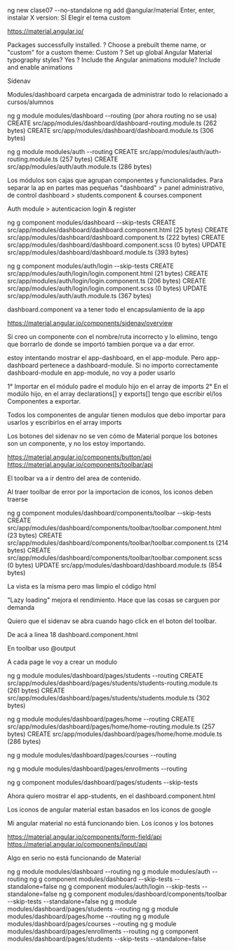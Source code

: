 ng new clase07 --no-standalone ng add @angular/material Enter, enter, instalar X version: SÍ Elegir el tema custom

https://material.angular.io/

Packages successfully installed. ? Choose a prebuilt theme name, or "custom" for a custom theme: Custom ? Set up global Angular Material typography styles? Yes ? Include the Angular animations module? Include and enable animations

Sidenav

Modules/dashboard carpeta encargada de administrar todo lo relacionado a cursos/alumnos

ng g module modules/dashboard --routing (por ahora routing no se usa) CREATE src/app/modules/dashboard/dashboard-routing.module.ts (262 bytes) CREATE src/app/modules/dashboard/dashboard.module.ts (306 bytes)

ng g module modules/auth --routing CREATE src/app/modules/auth/auth-routing.module.ts (257 bytes) CREATE src/app/modules/auth/auth.module.ts (286 bytes)

Los módulos son cajas que agrupan componentes y funcionalidades. Para separar la ap en partes mas pequeñas "dashboard" > panel administrativo, de control dashboard > students.component & courses.component

Auth module > autenticacion login & register

ng g component modules/dashboard --skip-tests CREATE src/app/modules/dashboard/dashboard.component.html (25 bytes) CREATE src/app/modules/dashboard/dashboard.component.ts (222 bytes) CREATE src/app/modules/dashboard/dashboard.component.scss (0 bytes) UPDATE src/app/modules/dashboard/dashboard.module.ts (393 bytes)

ng g component modules/auth/login --skip-tests CREATE src/app/modules/auth/login/login.component.html (21 bytes) CREATE src/app/modules/auth/login/login.component.ts (206 bytes) CREATE src/app/modules/auth/login/login.component.scss (0 bytes) UPDATE src/app/modules/auth/auth.module.ts (367 bytes)

dashboard.component va a tener todo el encapsulamiento de la app

https://material.angular.io/components/sidenav/overview

Si creo un componente con el nombre/ruta incorrecto y lo elimino, tengo que borrarlo de donde se importó tambien porque va a dar error.

estoy intentando mostrar el app-dashboard, en el app-module. Pero app-dashboard pertenece a dashboard-module. Si no importo correctamente dashboard-module en app-module, no voy a poder usarlo

1° Importar en el módulo padre el modulo hijo en el array de imports 2° En el modúlo hijo, en el array declarations[] y exports[] tengo que escribir el/los Componentes a exportar.

Todos los componentes de angular tienen modulos que debo importar para usarlos y escribirlos en el array imports

Los botones del sidenav no se ven cómo de Material porque los botones son un componente, y no los estoy importando.

https://material.angular.io/components/button/api https://material.angular.io/components/toolbar/api

El toolbar va a ir dentro del area de contenido.

Al traer toolbar de error por la importacion de iconos, los iconos deben traerse

ng g component modules/dashboard/components/toolbar --skip-tests CREATE src/app/modules/dashboard/components/toolbar/toolbar.component.html (23 bytes) CREATE src/app/modules/dashboard/components/toolbar/toolbar.component.ts (214 bytes) CREATE src/app/modules/dashboard/components/toolbar/toolbar.component.scss (0 bytes) UPDATE src/app/modules/dashboard/dashboard.module.ts (854 bytes)

La vista es la misma pero mas limpio el código html

"Lazy loading" mejora el rendimiento. Hace que las cosas se carguen por demanda

Quiero que el sidenav se abra cuando hago click en el boton del toolbar.

De acá a linea 18 dashboard.component.html

En toolbar uso @output

A cada page le voy a crear un modulo

ng g module modules/dashboard/pages/students --routing CREATE src/app/modules/dashboard/pages/students/students-routing.module.ts (261 bytes) CREATE src/app/modules/dashboard/pages/students/students.module.ts (302 bytes)

ng g module modules/dashboard/pages/home --routing CREATE src/app/modules/dashboard/pages/home/home-routing.module.ts (257 bytes) CREATE src/app/modules/dashboard/pages/home/home.module.ts (286 bytes)

ng g module modules/dashboard/pages/courses --routing

ng g module modules/dashboard/pages/enrollments --routing

ng g component modules/dashboard/pages/students --skip-tests

Ahora quiero mostrar el app-students, en el dashboard.component.html

Los iconos de angular material estan basados en los iconos de google

Mi angular material no está funcionando bien. Los íconos y los botones

https://material.angular.io/components/form-field/api https://material.angular.io/components/input/api

Algo en serio no está funcionando de Material



ng g module modules/dashboard --routing
ng g module modules/auth --routing
ng g component modules/dashboard --skip-tests --standalone=false
ng g component modules/auth/login --skip-tests --standalone=false
ng g component modules/dashboard/components/toolbar --skip-tests --standalone=false
ng g module modules/dashboard/pages/students --routing 
ng g module modules/dashboard/pages/home --routing 
ng g module modules/dashboard/pages/courses --routing 
ng g module modules/dashboard/pages/enrollments --routing
ng g component modules/dashboard/pages/students --skip-tests --standalone=false